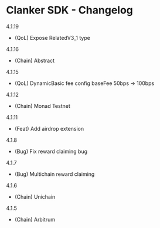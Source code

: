 # Clanker SDK - Changelog

4.1.19
- (QoL) Expose RelatedV3_1 type

4.1.16
- (Chain) Abstract

4.1.15
- (QoL) DynamicBasic fee config baseFee 50bps -> 100bps

4.1.12
- (Chain) Monad Testnet

4.1.11
- (Feat) Add airdrop extension

4.1.8
- (Bug) Fix reward claiming bug

4.1.7
- (Bug) Multichain reward claiming

4.1.6
- (Chain) Unichain

4.1.5
- (Chain) Arbitrum

